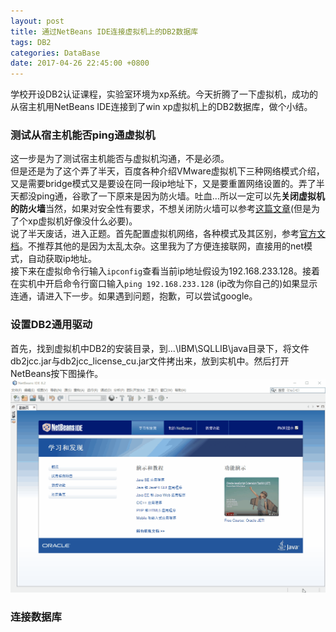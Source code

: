 ```yaml
---
layout: post
title: 通过NetBeans IDE连接虚拟机上的DB2数据库
tags: DB2
categories: DataBase
date: 2017-04-26 22:45:00 +0800
---
```


学校开设DB2认证课程，实验室环境为xp系统。今天折腾了一下虚拟机，成功的从宿主机用NetBeans IDE连接到了win xp虚拟机上的DB2数据库，做个小结。

### 测试从宿主机能否ping通虚拟机

这一步是为了测试宿主机能否与虚拟机沟通，不是必须。    
但是还是为了这个弄了半天，百度各种介绍VMware虚拟机下三种网络模式介绍，又是需要bridge模式又是要设在同一段ip地址下，又是要重置网络设置的。弄了半天都没ping通，谷歌了一下原来是因为防火墙。吐血...所以一定可以先**关闭虚拟机的防火墙**当然，如果对安全性有要求，不想关闭防火墙可以参考[这篇文章](http://www.sysprobs.com/enable-ping-in-xp)(但是为了个xp虚拟机好像没什么必要)。      
说了半天废话，进入正题。首先配置虚拟机网络，各种模式及其区别，参考[官方文档](https://pubs.vmware.com/workstation-12/index.jsp#com.vmware.ws.using.doc/GUID-6F7ECBA6-A29A-40AE-B565-3D0F2E74FEA4.html)。不推荐其他的是因为太乱太杂。这里我为了方便连接联网，直接用的net模式，自动获取ip地址。     
接下来在虚拟命令行输入`ipconfig`查看当前ip地址假设为192.168.233.128。接着在实机中开启命令行窗口输入`ping 192.168.233.128`  (ip改为你自己的)如果显示连通，请进入下一步。如果遇到问题，抱歉，可以尝试google。   

### 设置DB2通用驱动

首先，找到虚拟机中DB2的安装目录，到...\IBM\SQLLIB\java目录下，将文件db2jcc.jar与db2jcc_license_cu.jar文件拷出来，放到实机中。然后打开NetBeans按下图操作。    
![](/images/tgn0426_1.gif)

### 连接数据库
